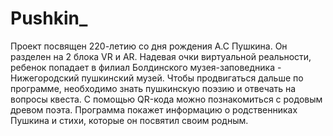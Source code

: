 # Pushkin_
Проект посвящен 220-летию со дня рождения А.С Пушкина. Он разделен на 2 блока VR и AR.
Надевая очки виртуальной реальности, ребенок попадает в филиал Болдинского музея-заповедника - Нижегородский пушкинский музей. Чтобы продвигаться дальше по программе, необходимо знать пушкинскую поэзию и отвечать на вопросы квеста. 
С помощью QR-кода можно познакомиться с родовым древом поэта. Программа покажет информацию о родственниках Пушкина и стихи, которые он посвятил своим родным.
